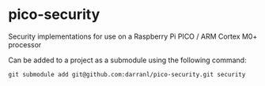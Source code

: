 # pico-security
Security implementations for use on a Raspberry Pi PICO / ARM Cortex M0+ processor

Can be added to a project as a submodule using the following command:

    git submodule add git@github.com:darranl/pico-security.git security
